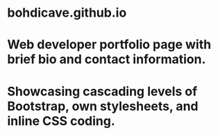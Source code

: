# bohdicave.github.io
#
# Web developer portfolio page with brief bio and contact information.
# Showcasing cascading levels of Bootstrap, own stylesheets, and inline CSS coding. 
# 